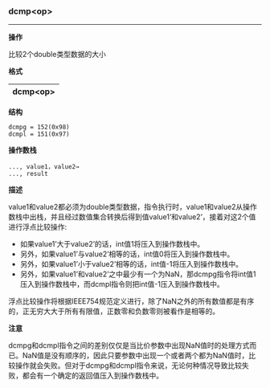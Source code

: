 ### dcmp\<op\>

----

**操作**

比较2个double类型数据的大小

**格式**

|dcmp\<op\>|
|--------:|

**结构**
```
dcmpg = 152(0x98)
dcmpl = 151(0x97)
```

**操作数栈**
```
..., value1，value2→
..., result
```

**描述**

value1和value2都必须为double类型数据，指令执行时，value1和value2从操作数栈中出栈，并且经过数值集合转换后得到值value1’和value2’，接着对这2个值进行浮点比较操作:
* 如果value1’大于value2’的话，int值1将压入到操作数栈中。
* 另外，如果value1’与value2’相等的话，int值0将压入到操作数栈中。
* 另外，如果value1’小于value2’相等的话，int值-1将压入到操作数栈中。
* 另外，如果value1’和value2’之中最少有一个为NaN，那dcmpg指令将int值1压入到操作数栈中，而dcmpl指令则把int值-1压入到操作数栈中。

浮点比较操作将根据IEEE754规范定义进行，除了NaN之外的所有数值都是有序的，正无穷大大于所有有限值，正数零和负数零则被看作是相等的。

**注意**

dcmpg和dcmpl指令之间的差别仅仅是当比价参数中出现NaN值时的处理方式而已。NaN值是没有顺序的，因此只要参数中出现一个或者两个都为NaN值时，比较操作就会失败。但对于dcmpg和dcmpl指令来说，无论何种情况导致比较失败，都会有一个确定的返回值压入到操作数栈中。
